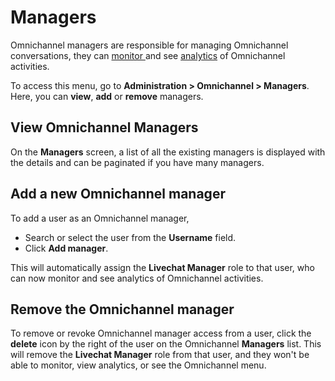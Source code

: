 # Managers

Omnichannel managers are responsible for managing Omnichannel conversations, they can [monitor ](real-time-monitoring.md)and see [analytics](analytics.md) of Omnichannel activities.

To access this menu, go to **Administration > Omnichannel > Managers**. Here, you can **view**, **add** or **remove** managers.

## View Omnichannel Managers

On the **Managers** screen, a list of all the existing managers is displayed with the details and can be paginated if you have many managers.

## Add a new Omnichannel manager

To add a user as an Omnichannel manager,&#x20;

* Search or select the user from the **Username** field.
* Click **Add manager**.&#x20;

This will automatically assign the **Livechat Manager** role to that user, who can now monitor and see analytics of Omnichannel activities.

## Remove the Omnichannel manager

To remove or revoke Omnichannel manager access from a user, click the **delete** icon by the right of the user on the Omnichannel **Managers** list. This will remove the **Livechat Manager** role from that user, and they won't be able to monitor, view analytics, or see the Omnichannel menu.
